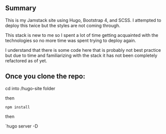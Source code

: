 ## Summary
This is my Jamstack site using Hugo, Bootstrap 4, and SCSS. I attempted to deploy this twice but the styles are not coming through.

This stack is new to me so I spent a lot of time getting acquainted with the technologies so no more time was spent trying to deploy again.

I understand that there is some code here that is probably not best practice but due to time and familiarizing with the stack it has not been completely refactored as of yet.

## Once you clone the repo:
cd into /hugo-site folder

then 

`npm install`

then

`hugo server -D
